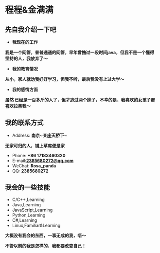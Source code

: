 # 程程&金满满

<!-- slide -->
## 先自我介绍一下吧
<!-- slide vertical=true -->
- **我现在的工作**
<!-- slide vertical=true -->
**我是一个网管，普普通通的网管，早年曾撸过一段时间java，但我不是一个懂得坚持的人，我放弃了～**
<!-- slide vertical=true -->
- **我的教育情况**
<!-- slide vertical=true -->
**从小，家人就劝我好好学习，但我不听，最后我没有上过大学～**
<!-- slide vertical=true -->
- **我的感情方面**
<!-- slide vertical=true -->
**虽然 已经是一百多斤的人了，但才追过两个妹子，不幸的是，我喜欢的女孩子都喜欢拉黑我～**

<!-- slide -->
## 我的联系方式

<!-- slide vertical=true -->
- Address: **南京~某座天桥下~**
<!-- slide vertical=true -->
**无家可归的人，铺上草席便是家**
<!-- slide vertical=true -->
- Phone: **+86 17183460320**
- E-mail:**[2385680272@qq.com](mailto:2385680272@qq.com)**
- WeChat: **Rosa_panda**
- QQ: **2385680272**

<!-- slide -->
## 我会的一些技能

- C/C++,Learning
- Java,Learning
- JavaScript,Learning
- Python,Learning
- C#,Learning
- Linux,Familiar&Learning

<!-- slide vertical=true -->
**大概没有我会的东西，一事无成的我，唔～**
<!-- slide vertical=true -->

**不管以前的我是怎样的，我都要改变自己！**
